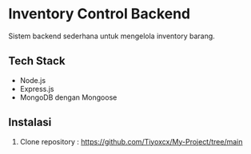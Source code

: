 # Inventory Control Backend

Sistem backend sederhana untuk mengelola inventory barang.

## Tech Stack
- Node.js
- Express.js
- MongoDB dengan Mongoose

## Instalasi

1. Clone repository : https://github.com/Tiyoxcx/My-Project/tree/main
